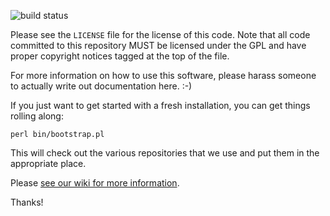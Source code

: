 ![build status](https://travis-ci.com/dreamwidth/dw-free.svg?branch=develop)

Please see the `LICENSE` file for the license of this code.  Note that all code
committed to this repository MUST be licensed under the GPL and have proper
copyright notices tagged at the top of the file.

For more information on how to use this software, please harass someone to
actually write out documentation here.  :-)

If you just want to get started with a fresh installation, you can get things
rolling along:

    perl bin/bootstrap.pl

This will check out the various repositories that we use and put them in the
appropriate place.

Please [see our wiki for more information](http://wiki.dreamwidth.net/).

Thanks!
